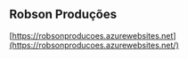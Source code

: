 ## Robson Produções

[https://robsonproducoes.azurewebsites.net](https://robsonproducoes.azurewebsites.net/)
